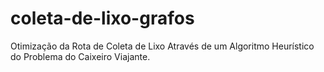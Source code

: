# coleta-de-lixo-grafos
Otimização da Rota de Coleta de Lixo Através de um Algoritmo Heurístico do Problema do Caixeiro Viajante.
